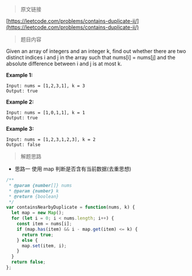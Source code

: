 > 原文链接

[https://leetcode.com/problems/contains-duplicate-ii/](https://leetcode.com/problems/contains-duplicate-ii/)

> 题目内容

Given an array of integers and an integer k, find out whether there are two distinct indices i and j in the array such that nums[i] = nums[j] and the absolute difference between i and j is at most k.

**Example 1:**

```
Input: nums = [1,2,3,1], k = 3
Output: true
```

**Example 2:**

```
Input: nums = [1,0,1,1], k = 1
Output: true
```

**Example 3:**

```
Input: nums = [1,2,3,1,2,3], k = 2
Output: false
```

> 解题思路

- 思路一
  使用 map 判断是否含有当前数据(去重思想)

```js
/**
 * @param {number[]} nums
 * @param {number} k
 * @return {boolean}
 */
var containsNearbyDuplicate = function(nums, k) {
  let map = new Map();
  for (let i = 0; i < nums.length; i++) {
    const item = nums[i];
    if (map.has(item) && i - map.get(item) <= k) {
      return true;
    } else {
      map.set(item, i);
    }
  }
  return false;
};
```
